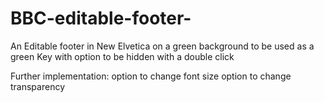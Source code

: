 # BBC-editable-footer-

An Editable footer in New Elvetica
on a green background to be used as a green Key
with option to be hidden with a double click

Further implementation:
option to change font size
option to change transparency
